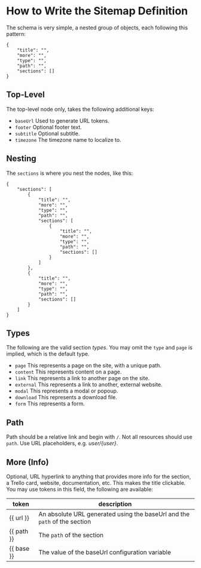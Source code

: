 # How to Write the Sitemap Definition

The schema is very simple, a nested group of objects, each following this pattern:

    {
        "title": "",
        "more": "",
        "type": "",
        "path": "",
        "sections": []
    }

## Top-Level

The top-level node only, takes the following additional keys:

* `baseUrl` Used to generate URL tokens.
* `footer` Optional footer text.
* `subtitle` Optional subtitle.
* `timezone` The timezone name to localize to.

## Nesting

The `sections` is where you nest the nodes, like this:

    {
        "sections": [
            {
                "title": "",
                "more": "",
                "type": "",
                "path": "",
                "sections": [
                    {
                        "title": "",
                        "more": "",
                        "type": "",
                        "path": "",
                        "sections": []
                    }
                ]
            },
            {
                "title": "",
                "more": "",
                "type": "",
                "path": "",
                "sections": []
            }
        ]
    }

## Types

The following are the valid section _types_.  You may omit the `type` and `page` is implied, which is the default type.

* `page` This represents a page on the site, with a unique path.
* `content` This represents content on a page.
* `link` This represents a link to another page on the site.
* `external` This represents a link to another, external website.
* `modal` This represents a modal or popoup.
* `download` This represents a download file.
* `form` This represents a form.

## Path

Path should be a relative link and begin with `/`.  Not all resources should use `path`.  Use URL placeholders, e.g. _user/{user}_.

## More (Info)

Optional, URL hyperlink to anything that provides more info for the section, a Trello card, website, documentation, etc.  This makes the title clickable.  You may use tokens in this field, the following are available:

| token | description |
|----------|----------|
| {{ url }} | An absolute URL generated using the baseUrl and the `path` of the section  |
| {{ path }} | The `path` of the section  |
| {{ base }} | The value of the baseUrl configuration variable |

